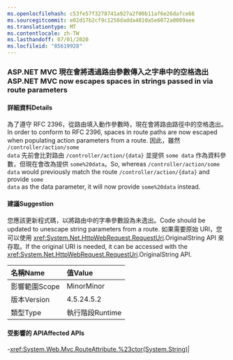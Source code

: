 ```yaml
---
ms.openlocfilehash: c53fe57f3278741a927a2f00b11af6e26dafce66
ms.sourcegitcommit: e02d17b2cf9c1258dadda4810a5e6072a0089aee
ms.translationtype: MT
ms.contentlocale: zh-TW
ms.lasthandoff: 07/01/2020
ms.locfileid: "85619928"
---
```

### <a name="aspnet-mvc-now-escapes-spaces-in-strings-passed-in-via-route-parameters"></a><span data-ttu-id="010fa-101">ASP.NET MVC 現在會將透過路由參數傳入之字串中的空格逸出</span><span class="sxs-lookup"><span data-stu-id="010fa-101">ASP.NET MVC now escapes spaces in strings passed in via route parameters</span></span>

#### <a name="details"></a><span data-ttu-id="010fa-102">詳細資料</span><span class="sxs-lookup"><span data-stu-id="010fa-102">Details</span></span>

<span data-ttu-id="010fa-103">為了遵守 RFC 2396，從路由填入動作參數時，現在會將路由路徑中的空格逸出。</span><span class="sxs-lookup"><span data-stu-id="010fa-103">In order to conform to RFC 2396, spaces in route paths are now escaped when populating action parameters from a route.</span></span> <span data-ttu-id="010fa-104">因此，雖然 <code>/controller/action/some data</code> 先前會比對路由 <code>/controller/action/{data}</code> 並提供 <code>some data</code> 作為資料參數，但現在會改為提供 <code>some%20data</code>。</span><span class="sxs-lookup"><span data-stu-id="010fa-104">So, whereas  <code>/controller/action/some data</code> would previously match the route <code>/controller/action/{data}</code> and provide <code>some data</code> as the data parameter, it will now provide <code>some%20data</code> instead.</span></span>

#### <a name="suggestion"></a><span data-ttu-id="010fa-105">建議</span><span class="sxs-lookup"><span data-stu-id="010fa-105">Suggestion</span></span>

<span data-ttu-id="010fa-106">您應該更新程式碼，以將路由中的字串參數設為未逸出。</span><span class="sxs-lookup"><span data-stu-id="010fa-106">Code should be updated to unescape string parameters from a route.</span></span> <span data-ttu-id="010fa-107">如果需要原始 URI，您可以使用 <xref:System.Net.HttpWebRequest.RequestUri>.OriginalString API 來存取。</span><span class="sxs-lookup"><span data-stu-id="010fa-107">If the original URI is needed, it can be accessed with the <xref:System.Net.HttpWebRequest.RequestUri>.OriginalString API.</span></span>

| <span data-ttu-id="010fa-108">名稱</span><span class="sxs-lookup"><span data-stu-id="010fa-108">Name</span></span>    | <span data-ttu-id="010fa-109">值</span><span class="sxs-lookup"><span data-stu-id="010fa-109">Value</span></span>       |
|:--------|:------------|
| <span data-ttu-id="010fa-110">影響範圍</span><span class="sxs-lookup"><span data-stu-id="010fa-110">Scope</span></span>   |<span data-ttu-id="010fa-111">Minor</span><span class="sxs-lookup"><span data-stu-id="010fa-111">Minor</span></span>|
|<span data-ttu-id="010fa-112">版本</span><span class="sxs-lookup"><span data-stu-id="010fa-112">Version</span></span>|<span data-ttu-id="010fa-113">4.5.2</span><span class="sxs-lookup"><span data-stu-id="010fa-113">4.5.2</span></span>|
|<span data-ttu-id="010fa-114">類型</span><span class="sxs-lookup"><span data-stu-id="010fa-114">Type</span></span>|<span data-ttu-id="010fa-115">執行階段</span><span class="sxs-lookup"><span data-stu-id="010fa-115">Runtime</span></span>

#### <a name="affected-apis"></a><span data-ttu-id="010fa-116">受影響的 API</span><span class="sxs-lookup"><span data-stu-id="010fa-116">Affected APIs</span></span>

-<xref:System.Web.Mvc.RouteAttribute.%23ctor(System.String)></li></ul>|
